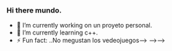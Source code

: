 
### Hi there  mundo.  
- 🔭 I’m currently working on  un proyeto personal.
- 🌱 I’m currently learning c++.
- ⚡ Fun fact: ..No megustan los vedeojuegos-->
-->-->
<!--
**Cesar-Ignacio/Cesar-Ignacio** is a ✨ _special_ ✨ repository because its `README.md` (this file) appears on your GitHub profile.

Here are some ideas to get you started:

- 🔭 I’m currently working on ...
- 🌱 I’m currently learning Javascript
- 👯 I’m looking to collaborate on ...
- 🤔 I’m looking for help with ...
- 💬 Ask me about ...
- 📫 How to reach me: ...dd
- 😄 Pronouns: ...
- ⚡ Fun fact: ..No megustan los vedeojuegos-->

